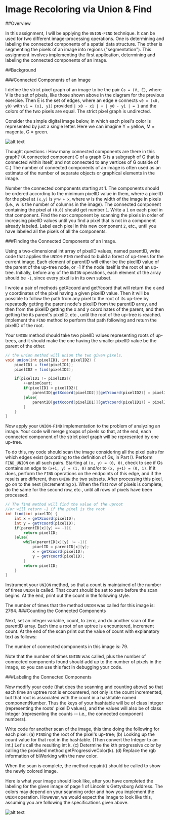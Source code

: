 # Image Recoloring via Union & Find
##Overview

In this assignment, I will be applying the `UNION-FIND` technique. It can be used for two different image-processing operations. One is determining and labeling the connected components of a spatial data structure. The other is segmenting the pixels of an image into regions ("segmentation"). This assignment involves implementing the first application, determining and labeling the connected components of an image.

##Background

###Connected Components of an Image

I define the strict pixel graph of an image to be the pair `Gs = (V, E)`, where V is the set of pixels, like those shown above in the diagram for the previous exercise. Then E is the set of edges, where an edge e connects `v0 = (x0, y0)` with `v1 = (x1, y1)` provided `| x0 - x1 | + | y0 - y1 | = 1` and the colors of the two pixels are equal. The strict pixel graph is undirected.

Consider the simple digital image below, in which each pixel's color is represented by just a single letter. Here we can imagine Y = yellow, M = magenta, G = green. 

![alt text](https://courses.cs.washington.edu/courses/cse373/16au/A/UF/images/Fig-A5I3.png "Logo Title Text 1")

Thought questions : How many connected components are there in this graph? (A connected component C of a graph G is a subgraph of G that is connected within itself, and not connected to any vertices of G outside of C.) The number of connected components of an image is often used as an estimate of the number of separate objects or graphical elements in the image.

Number the connected components starting at 1. The components should be ordered according to the minimum pixelID value in them, where a pixelID for the pixel at `(x,y)` is `y*w + x`, where w is the width of the image in pixels (i.e., w is the number of columns in the image). The connected component containing the pixel at `(0,0)` should get number `1`. Write a `1` on each pixel in that component. Find the next component by scanning the pixels in order of increasing pixelID values until you find a pixel that is not in a component already labeled. Label each pixel in this new component `2`, etc., until you have labeled all the pixels of all the components.

###Finding the Connected Components of an Image.

Using a two-dimensional int array of pixelID values, named parentID, write code that applies the `UNION-FIND` method to build a forest of up-trees for the current image. Each element of parentID will either be the pixelID value of the parent of the up-tree node, or -1 if the node itself is the root of an up-tree. Initially, before any of the `UNION` operations, each element of the array should be `-1`, since every pixel is in its own subset.

I wrote a pair of methods getXcoord and getYcoord that will return the x and y coordinates of the pixel having a given pixelID value. Then it will be possible to follow the path from any pixel to the root of its up-tree by repeatedly getting the parent node's pixelID from the parentID array, and then from the pixelID getting the x and y coordinates of the parent, and then getting the its parent's pixelID, etc., until the root of the up-tree is reached. Implement the `FIND` method to perform that path following and return the pixelID of the root.

Your `UNION` method should take two pixelID values representing roots of up-trees, and it should make the one having the smaller pixelID value be the parent of the other.
```java
// the union method will union the two given pixels.
void union(int pixelID1, int pixelID2) {
    pixelID1 = find(pixelID1);
    pixelID2 = find(pixelID2);

    if(pixelID1 != pixelID2){
        ++unionCount;
        if(pixelID1 < pixelID2){
            parentID[getXcoord(pixelID2)][getYcoord(pixelID2)] = pixelID1;
        }else{
            parentID[getXcoord(pixelID1)][getYcoord(pixelID1)] = pixelID2;
        }
    }
}
```

Now apply your `UNION-FIND` implementation to the problem of analyzing an image. Your code will merge groups of pixels so that, at the end, each connected component of the strict pixel graph will be represented by one up-tree.

To do this, my code should scan the image considering all the pixel pairs for which edges exist (according to the definition of Gs, in Part I). Perform `FIND_UNION` on all such pairs. Starting at `(x, y) = (0, 0)`, check to see if Gs contains an edge to `(x+1, y) = (1, 0)` and/or to `(x, y+1) = (0, 1)`. If it does, perform the `FIND` operations on the endpoints of this edge, and if the results are different, then `UNION` the two subsets. After processing this pixel, go on to the next (incrementing x). When the first row of pixels is complete, do the same for the second row, etc., until all rows of pixels have been processed.
```java
// The find method will find the value of the uproot
//or will return -1 if the pixel is the root
int find(int pixelID) {
    int x = getXcoord(pixelID);
    int y = getYcoord(pixelID);
    if(parentID[x][y] == -1){
        return pixelID;
    }else{
        while(parentID[x][y] != -1){
            pixelID = parentID[x][y];
            x = getXcoord(pixelID);
            y = getYcoord(pixelID);
        }
        return pixelID;
    }
}
```

Instrument your `UNION` method, so that a count is maintained of the number of times `UNION` is called. That count should be set to zero before the scan begins. At the end, print out the count in the following style.

The number of times that the method `UNION` was called for this image is: 2764.
###Counting the Connected Components

Next, set an integer variable, count, to zero, and do another scan of the parentID array. Each time a root of an uptree is encountered, increment count. At the end of the scan print out the value of count with explanatory text as follows:

The number of connected components in this image is: 79.

Note that the number of times `UNION` was called, plus the number of connected components found should add up to the number of pixels in the image, so you can use this fact in debugging your code.

###Labeling the Connected Components

Now modify your code (that does the scanning and counting above) so that each time an uptree root is encountered, not only is the count incremented, but that root is associated with the count in a hashtable named componentNumber. Thus the keys of your hashtable will be of class Integer (representing the roots' pixelID values), and the values will also be of class Integer (representing the counts -- i.e., the connected component numbers).

Write code for another scan of the image, this time doing the following for each pixel: (a) `FIND`ing the root of the pixel's up-tree; (b) Looking up the count value for that root in the hashtable. (Then convert the Integer to an int.) Let's call the resulting int k. (c) Determine the kth progressive color by calling the provided method getProgressiveColor(k). (d) Replace the rgb information of biWorking with the new color.

When the scan is complete, the method repaint() should be called to show the newly colored image.

Here is what your image should look like, after you have completed the labeling for the given image of page 1 of Lincoln's Gettysburg Address. The colors may depend on your scanning order and how you implement the `UNION` operation. However, we would expect the image to look like this, assuming you are following the specifications given above.

![alt text](https://courses.cs.washington.edu/courses/cse373/16au/A/UF/images/word-colors.png "Logo Title Text 1")
 
